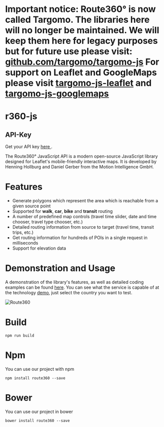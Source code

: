 # Important notice: Route360° is now called Targomo. The libraries here will no longer be maintained. We will keep them here for legacy purposes but for future use please visit: [github.com/targomo/targomo-js](github.com/targomo/targomo-js) For support on Leaflet and GoogleMaps please visit [targomo-js-leaflet](https://github.com/targomo/targomo-js-leaflet) and [targomo-js-googlemaps](https://github.com/targomo/targomo-js-googlemaps)

# r360-js


## API-Key
Get your API key [here ](https://developers.route360.net/pricing/).

The Route360° JavaScript API is a modern open-source JavaScript library designed for Leaflet's mobile-friendly interactive maps. It is developed by Henning Hollburg and Daniel Gerber from the Motion Intelligence GmbH.


# Features

* Generate polygons which represent the area which is reachable from a given source point
* Supported for **walk**, **car**, **bike** and **transit** routing
* A number of predefined map controls (travel time slider, date and time chooser, travel type chooser, etc.)
* Detailed routing information from source to target (travel time, transit trips, etc.)
* Get routing information for hundreds of POIs in a single request in milliseconds
* Support for elevation data

# Demonstration and Usage
A demonstration of the library's features, as well as detailed coding examples can be found [here](http://developers.route360.net). You can see what the service is capable of at the technology [demo](http://apps.route360.net/demo), just select the country you want to test.

![Route360](r360.png)


# Build
`npm run build`

# Npm
You can use our project with npm

    npm install route360 --save

# Bower
You can use our project in bower

    bower install route360 --save
